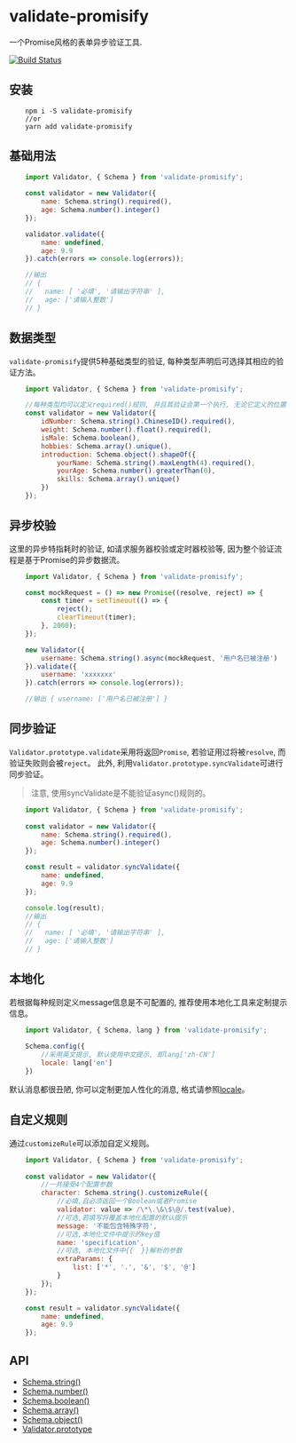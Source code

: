 # validate-promisify
一个Promise风格的表单异步验证工具.

[![Build Status](https://travis-ci.org/AnacondaY/validate-promisify.svg?branch=master)](https://travis-ci.org/AnacondaY/validate-promisify)
## 安装
```
    npm i -S validate-promisify
    //or
    yarn add validate-promisify
```

## 基础用法
```js
    import Validator, { Schema } from 'validate-promisify';
    
    const validator = new Validator({
        name: Schema.string().required(),
        age: Schema.number().integer()
    });

    validator.validate({
        name: undefined,
        age: 9.9
    }).catch(errors => console.log(errors));

    //输出
    // {
    //   name: [ '必填', '请输出字符串' ], 
    //   age: ['请输入整数'] 
    // }
```

## 数据类型
```validate-promisify```提供5种基础类型的验证, 每种类型声明后可选择其相应的验证方法。

```js
    import Validator, { Schema } from 'validate-promisify';

    //每种类型均可以定义required()规则, 并且其验证会第一个执行, 无论它定义的位置
    const validator = new Validator({
        idNumber: Schema.string().ChineseID().required(),
        weight: Schema.number().float().required(),
        isMale: Schema.boolean(),
        hobbies: Schema.array().unique(),
        introduction: Schema.object().shapeOf({
            yourName: Schema.string().maxLength(4).required(),
            yourAge: Schema.number().greaterThan(0),
            skills: Schema.array().unique()
        })
    });
```

## 异步校验
这里的异步特指耗时的验证, 如请求服务器校验或定时器校验等, 因为整个验证流程是基于Promise的异步数据流。
```js
    import Validator, { Schema } from 'validate-promisify';

    const mockRequest = () => new Promise((resolve, reject) => {
        const timer = setTimeout(() => {
            reject();
            clearTimeout(timer);
        }, 2000);
    });

    new Validator({
        username: Schema.string().async(mockRequest, '用户名已被注册')
    }).validate({
        username: 'xxxxxxx'
    }).catch(errors => console.log(errors));

    //输出 { username: ['用户名已被注册'] }

```
## 同步验证
```Validator.prototype.validate```采用将返回```Promise```, 若验证用过将被```resolve```, 而验证失败则会被```reject```。
此外, 利用```Validator.prototype.syncValidate```可进行同步验证。

> 注意, 使用syncValidate是不能验证async()规则的。

```javascript
    import Validator, { Schema } from 'validate-promisify';
    
    const validator = new Validator({
        name: Schema.string().required(),
        age: Schema.number().integer()
    });

    const result = validator.syncValidate({
        name: undefined,
        age: 9.9
    });

    console.log(result);
    //输出
    // {
    //   name: [ '必填', '请输出字符串' ], 
    //   age: ['请输入整数'] 
    // }
```

## 本地化
若根据每种规则定义message信息是不可配置的, 推荐使用本地化工具来定制提示信息。
```javascript
    import Validator, { Schema, lang } from 'validate-promisify';
    
    Schema.config({
        //采用英文提示, 默认使用中文提示, 即lang['zh-CN']
        locale: lang['en']
    })    
```
默认消息都很丑陋, 你可以定制更加人性化的消息, 格式请参照[locale](https://github.com/AnacondaY/validate-promisify/blob/master/src/lang/en.js)。

## 自定义规则
通过```customizeRule```可以添加自定义规则。
```js
    import Validator, { Schema } from 'validate-promisify';
    
    const validator = new Validator({
        //一共接受4个配置参数
        character: Schema.string().customizeRule({
            //必填,且必须返回一个Boolean或者Promise
            validator: value => /\*\.\&\$\@/.test(value),
            //可选,若填写将覆盖本地化配置的默认提示
            message: '不能包含特殊字符',
            //可选,本地化文件中提示的key值
            name: 'specification',
            //可选, 本地化文件中{{  }}解析的参数
            extraParams: {
                list: ['*', '.', '&', '$', '@']
            }
        });
    });

    const result = validator.syncValidate({
        name: undefined,
        age: 9.9
    });
```
## API

* [Schema.string()](https://github.com/AnacondaY/validate-promisify/blob/master/docs/string.md)
* [Schema.number()](https://github.com/AnacondaY/validate-promisify/blob/master/docs/number.md)
* [Schema.boolean()](https://github.com/AnacondaY/validate-promisify/blob/master/docs/boolean.md)
* [Schema.array()](https://github.com/AnacondaY/validate-promisify/blob/master/docs/array.md)
* [Schema.object()](https://github.com/AnacondaY/validate-promisify/blob/master/docs/object.md)
* [Validator.prototype](https://github.com/AnacondaY/validate-promisify/blob/master/docs/validator.md)


